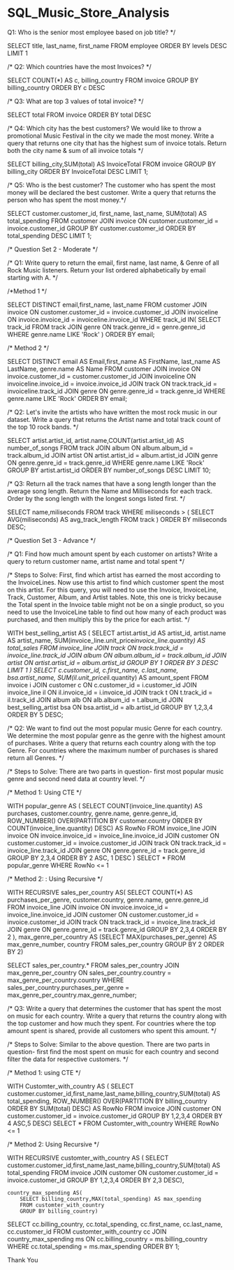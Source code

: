 # SQL_Music_Store_Analysis
Q1: Who is the senior most employee based on job title? */

SELECT title, last_name, first_name 
FROM employee
ORDER BY levels DESC
LIMIT 1


/* Q2: Which countries have the most Invoices? */

SELECT COUNT(*) AS c, billing_country 
FROM invoice
GROUP BY billing_country
ORDER BY c DESC


/* Q3: What are top 3 values of total invoice? */

SELECT total 
FROM invoice
ORDER BY total DESC


/* Q4: Which city has the best customers? We would like to throw a promotional Music Festival in the city we made the most money. 
Write a query that returns one city that has the highest sum of invoice totals. 
Return both the city name & sum of all invoice totals */

SELECT billing_city,SUM(total) AS InvoiceTotal
FROM invoice
GROUP BY billing_city
ORDER BY InvoiceTotal DESC
LIMIT 1;


/* Q5: Who is the best customer? The customer who has spent the most money will be declared the best customer. 
Write a query that returns the person who has spent the most money.*/

SELECT customer.customer_id, first_name, last_name, SUM(total) AS total_spending
FROM customer
JOIN invoice ON customer.customer_id = invoice.customer_id
GROUP BY customer.customer_id
ORDER BY total_spending DESC
LIMIT 1;




/* Question Set 2 - Moderate */

/* Q1: Write query to return the email, first name, last name, & Genre of all Rock Music listeners. 
Return your list ordered alphabetically by email starting with A. */

/*Method 1 */

SELECT DISTINCT email,first_name, last_name
FROM customer
JOIN invoice ON customer.customer_id = invoice.customer_id
JOIN invoiceline ON invoice.invoice_id = invoiceline.invoice_id
WHERE track_id IN(
	SELECT track_id FROM track
	JOIN genre ON track.genre_id = genre.genre_id
	WHERE genre.name LIKE 'Rock'
)
ORDER BY email;


/* Method 2 */

SELECT DISTINCT email AS Email,first_name AS FirstName, last_name AS LastName, genre.name AS Name
FROM customer
JOIN invoice ON invoice.customer_id = customer.customer_id
JOIN invoiceline ON invoiceline.invoice_id = invoice.invoice_id
JOIN track ON track.track_id = invoiceline.track_id
JOIN genre ON genre.genre_id = track.genre_id
WHERE genre.name LIKE 'Rock'
ORDER BY email;


/* Q2: Let's invite the artists who have written the most rock music in our dataset. 
Write a query that returns the Artist name and total track count of the top 10 rock bands. */

SELECT artist.artist_id, artist.name,COUNT(artist.artist_id) AS number_of_songs
FROM track
JOIN album ON album.album_id = track.album_id
JOIN artist ON artist.artist_id = album.artist_id
JOIN genre ON genre.genre_id = track.genre_id
WHERE genre.name LIKE 'Rock'
GROUP BY artist.artist_id
ORDER BY number_of_songs DESC
LIMIT 10;


/* Q3: Return all the track names that have a song length longer than the average song length. 
Return the Name and Milliseconds for each track. Order by the song length with the longest songs listed first. */

SELECT name,miliseconds
FROM track
WHERE miliseconds > (
	SELECT AVG(miliseconds) AS avg_track_length
	FROM track )
ORDER BY miliseconds DESC;




/* Question Set 3 - Advance */

/* Q1: Find how much amount spent by each customer on artists? Write a query to return customer name, artist name and total spent */

/* Steps to Solve: First, find which artist has earned the most according to the InvoiceLines. Now use this artist to find 
which customer spent the most on this artist. For this query, you will need to use the Invoice, InvoiceLine, Track, Customer, 
Album, and Artist tables. Note, this one is tricky because the Total spent in the Invoice table might not be on a single product, 
so you need to use the InvoiceLine table to find out how many of each product was purchased, and then multiply this by the price
for each artist. */

WITH best_selling_artist AS (
	SELECT artist.artist_id AS artist_id, artist.name AS artist_name, SUM(invoice_line.unit_price*invoice_line.quantity) AS total_sales
	FROM invoice_line
	JOIN track ON track.track_id = invoice_line.track_id
	JOIN album ON album.album_id = track.album_id
	JOIN artist ON artist.artist_id = album.artist_id
	GROUP BY 1
	ORDER BY 3 DESC
	LIMIT 1
)
SELECT c.customer_id, c.first_name, c.last_name, bsa.artist_name, SUM(il.unit_price*il.quantity) AS amount_spent
FROM invoice i
JOIN customer c ON c.customer_id = i.customer_id
JOIN invoice_line il ON il.invoice_id = i.invoice_id
JOIN track t ON t.track_id = il.track_id
JOIN album alb ON alb.album_id = t.album_id
JOIN best_selling_artist bsa ON bsa.artist_id = alb.artist_id
GROUP BY 1,2,3,4
ORDER BY 5 DESC;


/* Q2: We want to find out the most popular music Genre for each country. We determine the most popular genre as the genre 
with the highest amount of purchases. Write a query that returns each country along with the top Genre. For countries where 
the maximum number of purchases is shared return all Genres. */

/* Steps to Solve:  There are two parts in question- first most popular music genre and second need data at country level. */

/* Method 1: Using CTE */

WITH popular_genre AS 
(
    SELECT COUNT(invoice_line.quantity) AS purchases, customer.country, genre.name, genre.genre_id, 
	ROW_NUMBER() OVER(PARTITION BY customer.country ORDER BY COUNT(invoice_line.quantity) DESC) AS RowNo 
    FROM invoice_line 
	JOIN invoice ON invoice.invoice_id = invoice_line.invoice_id
	JOIN customer ON customer.customer_id = invoice.customer_id
	JOIN track ON track.track_id = invoice_line.track_id
	JOIN genre ON genre.genre_id = track.genre_id
	GROUP BY 2,3,4
	ORDER BY 2 ASC, 1 DESC
)
SELECT * FROM popular_genre WHERE RowNo <= 1


/* Method 2: : Using Recursive */

WITH RECURSIVE
	sales_per_country AS(
		SELECT COUNT(*) AS purchases_per_genre, customer.country, genre.name, genre.genre_id
		FROM invoice_line
		JOIN invoice ON invoice.invoice_id = invoice_line.invoice_id
		JOIN customer ON customer.customer_id = invoice.customer_id
		JOIN track ON track.track_id = invoice_line.track_id
		JOIN genre ON genre.genre_id = track.genre_id
		GROUP BY 2,3,4
		ORDER BY 2
	),
	max_genre_per_country AS (SELECT MAX(purchases_per_genre) AS max_genre_number, country
		FROM sales_per_country
		GROUP BY 2
		ORDER BY 2)

SELECT sales_per_country.* 
FROM sales_per_country
JOIN max_genre_per_country ON sales_per_country.country = max_genre_per_country.country
WHERE sales_per_country.purchases_per_genre = max_genre_per_country.max_genre_number;


/* Q3: Write a query that determines the customer that has spent the most on music for each country. 
Write a query that returns the country along with the top customer and how much they spent. 
For countries where the top amount spent is shared, provide all customers who spent this amount. */

/* Steps to Solve:  Similar to the above question. There are two parts in question- 
first find the most spent on music for each country and second filter the data for respective customers. */

/* Method 1: using CTE */

WITH Customter_with_country AS (
		SELECT customer.customer_id,first_name,last_name,billing_country,SUM(total) AS total_spending,
	    ROW_NUMBER() OVER(PARTITION BY billing_country ORDER BY SUM(total) DESC) AS RowNo 
		FROM invoice
		JOIN customer ON customer.customer_id = invoice.customer_id
		GROUP BY 1,2,3,4
		ORDER BY 4 ASC,5 DESC)
SELECT * FROM Customter_with_country WHERE RowNo <= 1


/* Method 2: Using Recursive */

WITH RECURSIVE 
	customter_with_country AS (
		SELECT customer.customer_id,first_name,last_name,billing_country,SUM(total) AS total_spending
		FROM invoice
		JOIN customer ON customer.customer_id = invoice.customer_id
		GROUP BY 1,2,3,4
		ORDER BY 2,3 DESC),

	country_max_spending AS(
		SELECT billing_country,MAX(total_spending) AS max_spending
		FROM customter_with_country
		GROUP BY billing_country)

SELECT cc.billing_country, cc.total_spending, cc.first_name, cc.last_name, cc.customer_id
FROM customter_with_country cc
JOIN country_max_spending ms
ON cc.billing_country = ms.billing_country
WHERE cc.total_spending = ms.max_spending
ORDER BY 1;



Thank You
